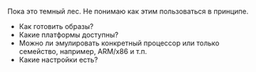 Пока это темный лес. Не понимаю как этим пользоваться в принципе.
- Как готовить образы?
- Какие платформы доступны?
- Можно ли эмулировать конкретный процессор или только семейство, например, ARM/x86 и т.п.
- Какие настройки есть?

